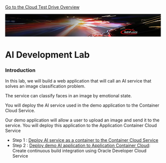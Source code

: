 [Go to the Cloud Test Drive Overview](../README.md)

![](../common/images/customer.logo2.png)

# AI Development Lab #
### Introduction

In this lab, we will build a web application that will call an AI service that solves an image classification problem.

The service can classify faces in an image by emotional state.  

You will deploy the AI service used in the demo application to the Container Cloud Service.

Our demo application will allow a user to upload an image and send it to the service. You will deploy this application to the Application Container Cloud Service

+ Step 1 : [Deploy AI service as a container to the Container Cloud Service ](container.md)
+ Step 2 : [Deploy demo AI application to Application Container Cloud](applicationcontainer.md): Create continuous build integration using Oracle Developer Cloud Service